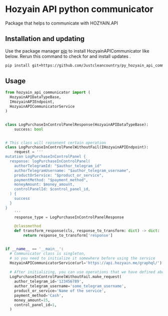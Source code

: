 Hozyain API python communicator
===============================

Package that helps to communicate with HOZYAIN.API

## Installation and updating
Use the package manager [pip](https://pip.pypa.io/en/stable/) to install HozyainAPICommunicator like below. 
Rerun this command to check for and install  updates .
```bash
pip install git+https://github.com/Justcleancountry/py_hozyain_api_communicator
```

## Usage
```python
from hozyain_api_communicator import (
  HozyainAPIDataTypeBase,
  IHozyainAPIEndpoint,
  HozyainAPICommunicatorService
)


class LogPurchaseInControlPanelResponse(HozyainAPIDataTypeBase):
    success: bool


# This class will repsenent certain operation
class LogPurchaseInControlPanelWithoutFail(IHozyainAPIEndpoint):
    request = '''
mutation LogPurchaseInControlPanel {
  response: logPurchaseInControlPanel(
    authorTelegramId: "$author_telegram_id"
    authorTelegramUsername: "$author_telegram_username",
    productOrService: "$product_or_service",
    paymentMethod: "$payment_method",
    moneyAmount: $money_amount,
    controlPanelId: $control_panel_id,
  ) {
    success
  }
}
    '''
    response_type = LogPurchaseInControlPanelResponse

    @classmethod
    def transform_response(cls, response_to_transform: dict) -> dict:
        return response_to_transform['response']


if __name__ == '__main__':
  # Communicator class is singleton,
  # so you need to initialize it somewhere before using the service
  HozyainAPICommunicatorService(url='https://api.hozyain.me/graphql/')
  
  # After initializing, you can use operations that we have defined above
  LogPurchaseInControlPanelWithoutFail.make_request(
    author_telegram_id='123456789',
    author_telegram_username='some_telegram_username',
    product_or_service='Name of the service',
    payment_method='Cash',
    money_amount=15,
    control_panel_id=1,
  )
```
